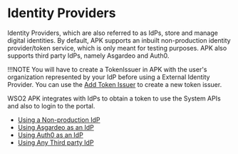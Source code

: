 # Identity Providers

Identity Providers, which are also referred to as IdPs, store and manage digital identities. By default, APK supports an inbuilt non-production identity provider/token service, which is only meant for testing purposes. APK also supports third party IdPs, namely Asgardeo and Auth0.

!!!NOTE
    You will have to create a TokenIssuer in APK with the user's organization represented by your IdP before using a External Identity Provider. You can use the <a href="../../../../develop-and-deploy-api/token-issuers/token-issuers" target="_blank">Add Token Issuer</a> to create a new token issuer.

WSO2 APK integrates with IdPs to obtain a token to use the System APIs and also to login to the portal.

- <a href="../non-production-idp" target="_blank">Using a Non-production IdP</a>
- <a href="../asgardeo-idp" target="_blank">Using Asgardeo as an IdP</a>
- <a href="../auth0-idp" target="_blank">Using Auth0 as an IdP</a>
- <a href="../third-party-idp" target="_blank">Using Any Third party IdP</a>

